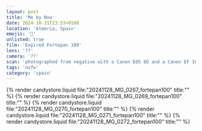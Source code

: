 ```yaml
---
layout: post
title: 'Me by Noa'
date: 2024-10-31T23:53+0100
location: 'Almeria, Spain'
emojis: '🔞'
unlisted: true
film: 'Expired Fortepan 100'
lens: '??'
camera: '??'
scan: 'photographed from negative with a Canon EOS 6D and a Canon EF 100mm f/2.8 Macro USM lens'
tags: 'nsfw'
category: 'spain'
---
```


{% render candystore.liquid file:"20241128_MG_0267_fortepan100" title:"" %}
{% render candystore.liquid file:"20241128_MG_0269_fortepan100" title:"" %}
{% render candystore.liquid file:"20241128_MG_0270_fortepan100" title:"" %}
{% render candystore.liquid file:"20241128_MG_0271_fortepan100" title:"" %}
{% render candystore.liquid file:"20241128_MG_0272_fortepan100" title:"" %}